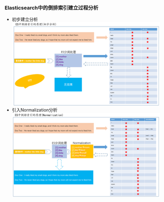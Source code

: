 ### Elasticsearch中的倒排索引建立过程分析

* 初步建立分析
![ES中倒排索引的建立过程分析01](./photos/concept/024.ES中倒排索引的建立过程分析01.png)
* 引入Normalization分析
![ES中倒排索引的建立过程分析02](./photos/concept/025.ES中倒排索引的建立过程分析02.png)